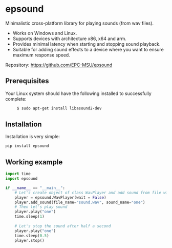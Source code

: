 # epsound

Minimalistic cross-platform library for playing sounds (from wav files).
* Works on Windows and Linux.
* Supports devices with architecture x86, x64 and arm.
* Provides minimal latency when starting and stopping sound playback.
* Suitable for adding sound effects to a device where you want to ensure maximum response speed.

Repository: https://github.com/EPC-MSU/epsound
## Prerequisites

Your Linux system should have the following installed to successfully complete:
```bash
     $ sudo apt-get install libasound2-dev
```

## Installation

Installation is very simple:
```bash
pip install epsound
```

## Working example

```Python
import time
import epsound

if __name__ == "__main__":
    # Let's create object of class WavPlayer and add sound from file with name "one" to it
    player = epsound.WavPlayer(wait = False)
    player.add_sound(file_name="sound.wav", sound_name="one")
    # Then let's play sound
    player.play("one")
    time.sleep(1)
    
    # Let's stop the sound after half a second
    player.play("one")
    time.sleep(0.5)
    player.stop()

```
